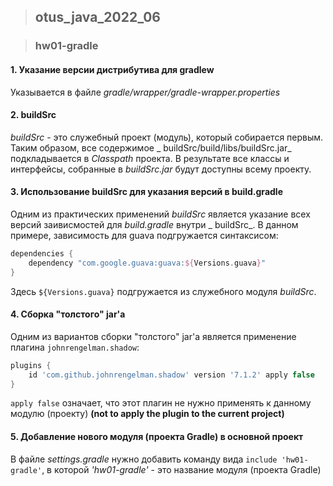 > ## otus_java_2022_06

> ### hw01-gradle

#### 1. Указание версии дистрибутива для gradlew

Указывается в файле _gradle/wrapper/gradle-wrapper.properties_

#### 2. buildSrc

_buildSrc_ - это служебный проект (модуль), который собирается первым. Таким образом, все содержимое _
buildSrc/build/libs/buildSrc.jar_ подкладывается в _Сlasspath_ проекта. В результате все классы и интерфейсы, собранные
в _buildSrc.jar_ будут доступны всему проекту.

#### 3. Использование buildSrc для указания версий в build.gradle

Одним из практических применений _buildSrc_ является указание всех версий заивисмостей для _build.gradle_ внутри _
buildSrc_. В данном примере, зависимость для guava подгружается синтаксисом:

```groovy
dependencies {
    dependency "com.google.guava:guava:${Versions.guava}"
}
```

Здесь ```${Versions.guava}``` подгружается из служебного модуля _buildSrc_.

#### 4. Сборка "толстого" jar'а

Одним из вариантов сборки "толстого" jar'а является применение плагина ```johnrengelman.shadow```:

```groovy
plugins {
    id 'com.github.johnrengelman.shadow' version '7.1.2' apply false
}
```

```apply false```  означает, что этот плагин не нужно применять к данному модулю (проекту) **(not to apply the plugin to
the current project)**

#### 5. Добавление нового модуля (проекта Gradle) в основной проект

В файле _settings.gradle_ нужно добавить команду вида ```include 'hw01-gradle'```, в которой
_'hw01-gradle'_ - это название модуля (проекта Gradle)